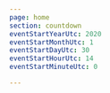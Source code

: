 ```yaml
---
page: home
section: countdown
eventStartYearUtc: 2020
eventStartMonthUtc: 1
eventStartDayUtc: 30
eventStartHourUtc: 14
eventStartMinuteUtc: 0

---
```

